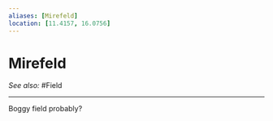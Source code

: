 ```yaml
---
aliases: [Mirefeld]
location: [11.4157, 16.0756]
---
```


# Mirefeld
*See also:* #Field 
___
Boggy field probably?
